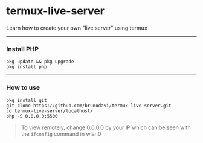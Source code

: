 
# termux-live-server
Learn how to create your own "live server" using termux

---

### Install PHP
    pkg update && pkg upgrade
    pkg install php

---

### How to use
    pkg install git
    git clone https://github.com/brunodavi/termux-live-server.git
    cd termux-live-server/localhost/
    php -S 0.0.0.0:5500

> To view remotely, change 0.0.0.0 by your IP which can be seen with the `ifconfig` command in wlan0 
